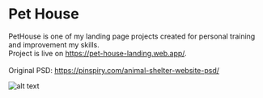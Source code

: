 # Pet House

PetHouse is one of my landing page projects created for personal training and improvement my skills. <br />
Project is live on https://pet-house-landing.web.app/. <br /> <br />
Original PSD: https://pinspiry.com/animal-shelter-website-psd/ <br /> 

![alt text](https://res.cloudinary.com/dvpigocv1/image/upload/v1572315681/GitHub/Screenshot_2019-10-29_Pets.jpg)
